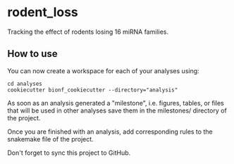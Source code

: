 # rodent_loss

Tracking the effect of rodents losing 16 miRNA families.

## How to use

You can now create a workspace for each of your analyses using:

```
cd analyses
cookiecutter bionf_cookiecutter --directory="analysis"
```

As soon as an analysis generated a "milestone", 
i.e. figures, tables, or files that will be used in other analyses
save them in the milestones/ directory of the project.

Once you are finished with an analysis, 
add corresponding rules to the snakemake file of the project.

Don't forget to sync this project to GitHub. 

